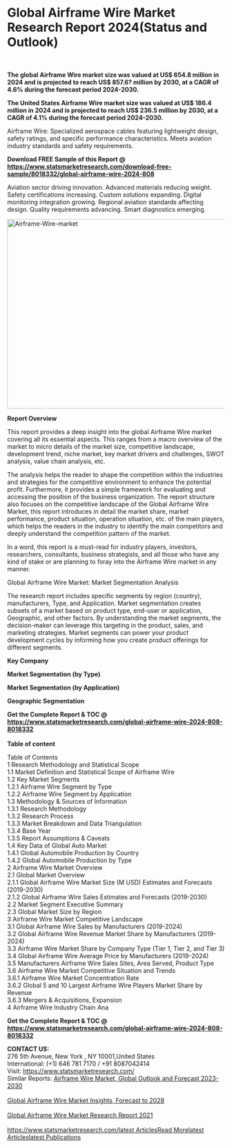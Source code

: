 <h1>Global Airframe Wire Market Research Report 2024(Status and Outlook)</h1><br/><p><strong>The global Airframe Wire market size was valued at US$ 654.8 million in 2024 and is projected to reach US$ 857.6? million by 2030, at a <strong>CAGR</strong> of 4.6% during the forecast period 2024-2030.</strong></p><p><strong>The United States Airframe Wire market size was valued at US$ 186.4 million in 2024 and is projected to reach US$ 236.5 million by 2030, at a <strong>CAGR</strong> of 4.1% during the forecast period 2024-2030.</strong></p><p>Airframe Wire: Specialized aerospace cables featuring lightweight design, safety ratings, and specific performance characteristics. Meets aviation industry standards and safety requirements.</p><p><strong>Download FREE Sample of this Report @ <a href="https://www.statsmarketresearch.com/download-free-sample/8018332/global-airframe-wire-2024-808">https://www.statsmarketresearch.com/download-free-sample/8018332/global-airframe-wire-2024-808</a></strong></p><p>Aviation sector driving innovation. Advanced materials reducing weight. Safety certifications increasing. Custom solutions expanding. Digital monitoring integration growing. Regional aviation standards affecting design. Quality requirements advancing. Smart diagnostics emerging.</p><p><img alt="Airframe-Wire-market" src="https://www.grandresearchstore.com/assets/report-images/Airframe_Wire_market.png" style="width: 730px; height: 438px;"></p><p><strong>Report Overview</strong></p><p>This report provides a deep insight into the global Airframe Wire market covering all its essential aspects. This ranges from a macro overview of the market to micro details of the market size, competitive landscape, development trend, niche market, key market drivers and challenges, SWOT analysis, value chain analysis, etc.</p><p>The analysis helps the reader to shape the competition within the industries and strategies for the competitive environment to enhance the potential profit. Furthermore, it provides a simple framework for evaluating and accessing the position of the business organization. The report structure also focuses on the competitive landscape of the Global Airframe Wire Market, this report introduces in detail the market share, market performance, product situation, operation situation, etc. of the main players, which helps the readers in the industry to identify the main competitors and deeply understand the competition pattern of the market.</p><p>In a word, this report is a must-read for industry players, investors, researchers, consultants, business strategists, and all those who have any kind of stake or are planning to foray into the Airframe Wire market in any manner.</p><p>Global Airframe Wire Market: Market Segmentation Analysis</p><p>The research report includes specific segments by region (country), manufacturers, Type, and Application. Market segmentation creates subsets of a market based on product type, end-user or application, Geographic, and other factors. By understanding the market segments, the decision-maker can leverage this targeting in the product, sales, and marketing strategies. Market segments can power your product development cycles by informing how you create product offerings for different segments.</p><p><strong>Key Company</strong></p><p><strong>Market Segmentation (by Type)</strong></p><p><strong>Market Segmentation (<strong>by Application</strong>)</strong></p><p><strong>Geographic Segmentation</strong></p><div><b>Get the Complete Report & TOC @ <a href="https://www.statsmarketresearch.com/global-airframe-wire-2024-808-8018332">https://www.statsmarketresearch.com/global-airframe-wire-2024-808-8018332</a></b></div><br><b>Table of content</b><p>Table of Contents<br /> 1 Research Methodology and Statistical Scope<br /> 1.1 Market Definition and Statistical Scope of Airframe Wire<br /> 1.2 Key Market Segments<br /> 1.2.1 Airframe Wire Segment by Type<br /> 1.2.2 Airframe Wire Segment by Application<br /> 1.3 Methodology & Sources of Information<br /> 1.3.1 Research Methodology<br /> 1.3.2 Research Process<br /> 1.3.3 Market Breakdown and Data Triangulation<br /> 1.3.4 Base Year<br /> 1.3.5 Report Assumptions & Caveats<br /> 1.4 Key Data of Global Auto Market<br /> 1.4.1 Global Automobile Production by Country<br /> 1.4.2 Global Automobile Production by Type<br /> 2 Airframe Wire Market Overview<br /> 2.1 Global Market Overview<br /> 2.1.1 Global Airframe Wire Market Size (M USD) Estimates and Forecasts (2019-2030)<br /> 2.1.2 Global Airframe Wire Sales Estimates and Forecasts (2019-2030)<br /> 2.2 Market Segment Executive Summary<br /> 2.3 Global Market Size by Region<br /> 3 Airframe Wire Market Competitive Landscape<br /> 3.1 Global Airframe Wire Sales by Manufacturers (2019-2024)<br /> 3.2 Global Airframe Wire Revenue Market Share by Manufacturers (2019-2024)<br /> 3.3 Airframe Wire Market Share by Company Type (Tier 1, Tier 2, and Tier 3)<br /> 3.4 Global Airframe Wire Average Price by Manufacturers (2019-2024)<br /> 3.5 Manufacturers Airframe Wire Sales Sites, Area Served, Product Type<br /> 3.6 Airframe Wire Market Competitive Situation and Trends<br /> 3.6.1 Airframe Wire Market Concentration Rate<br /> 3.6.2 Global 5 and 10 Largest Airframe Wire Players Market Share by Revenue<br /> 3.6.3 Mergers & Acquisitions, Expansion<br /> 4 Airframe Wire Industry Chain Ana<br><div><b>Get the Complete Report & TOC @ <a href="https://www.statsmarketresearch.com/global-airframe-wire-2024-808-8018332">https://www.statsmarketresearch.com/global-airframe-wire-2024-808-8018332</a></b></div></p> <b>CONTACT US:</b><br>276 5th Avenue, New York , NY 10001,United States<br>International: (+1) 646 781 7170 / +91 8087042414<br>Visit: <a href="https://www.statsmarketresearch.com/">https://www.statsmarketresearch.com/</a><br>Similar Reports: <a href="https://www.statsmarketresearch.com/global-airframe-wire-2024-808-8018332">Airframe Wire Market, Global Outlook and Forecast 2023-2030</a><br/><br/><a href="https://www.statsmarketresearch.com/global-airframe-wire-2024-808-8018332">Global Airframe Wire Market Insights, Forecast to 2028</a><br/><br/><a href="https://www.statsmarketresearch.com/global-airframe-wire-2024-808-8018332">Global Airframe Wire Market Research Report 2021</a><br/><br/><a href="https://gyeongbokgung.com">https://www.statsmarketresearch.com/</a><a href="https://hallyeomaritime.com">latest Articles</a><a href="https://jingwansa.com">Read More</a><a href=https://nguoiviet.jp/">latest Articles</a><a href="https://www.intelmarketresearch.com/">latest Publications</a>